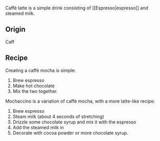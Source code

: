 Caffè latte is a simple drink consisting of [[Espresso|espresso]] and steamed milk.
## Origin
Caff
## Recipe
Creating a caffè mocha is simple:
1. Brew espresso
2. Make hot chocolate
3. Mix the two together.

Mochaccino is a variation of caffè mocha, with a more latte-like recipe:
1. Brew espresso
2. Steam milk (about 4 seconds of stretching)
3. Drizzle some chocolate syrup and mix it with the espresso
4. Add the steamed milk in
5. Decorate with cocoa powder or more chocolate syrup.